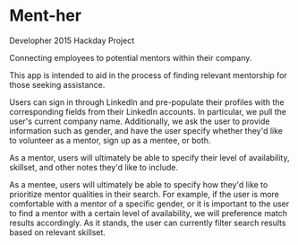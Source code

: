 # Ment-her
Developher 2015 Hackday Project

Connecting employees to potential mentors within their company.

This app is intended to aid in the process of finding relevant mentorship for those seeking assistance.

Users can sign in through LinkedIn and pre-populate their profiles with the corresponding fields from their LinkedIn accounts. In particular, we pull the user's current company name. Additionally, we ask the user to provide information such as gender, and have the user specify whether they'd like to volunteer as a mentor, sign up as a mentee, or both.

As a mentor, users will ultimately be able to specify their level of availability, skillset, and other notes they'd like to include.

As a mentee, users will ultimately be able to specify how they'd like to prioritize mentor qualities in their search. For example, if the user is more comfortable with a mentor of a specific gender, or it is important to the user to find a mentor with a certain level of availability, we will preference match results accordingly. As it stands, the user can currently filter search results based on relevant skillset.
